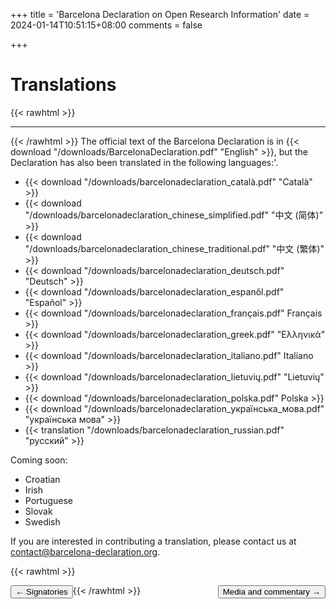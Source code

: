 +++
title = 'Barcelona Declaration on Open Research Information'
date = 2024-01-14T10:51:15+08:00
comments = false


+++

# Translations
{{< rawhtml >}}
<hr class="small">
{{< /rawhtml >}}
The official text of the Barcelona Declaration is in {{< download "/downloads/BarcelonaDeclaration.pdf" "English" >}}, but the Declaration has also been translated in the following languages:'.

* {{< download "/downloads/barcelonadeclaration_català.pdf" "Català" >}}
* {{< download "/downloads/barcelonadeclaration_chinese_simplified.pdf" "中文 (简体)" >}}
* {{< download "/downloads/barcelonadeclaration_chinese_traditional.pdf" "中文 (繁体)" >}}
* {{< download "/downloads/barcelonadeclaration_deutsch.pdf" "Deutsch" >}}
* {{< download "/downloads/barcelonadeclaration_espanõl.pdf" "Español" >}}
* {{< download "/downloads/barcelonadeclaration_français.pdf"  Français >}}
* {{< download "/downloads/barcelonadeclaration_greek.pdf"  "Ελληνικά" >}}
* {{< download "/downloads/barcelonadeclaration_italiano.pdf" Italiano >}}
* {{< download "/downloads/barcelonadeclaration_lietuvių.pdf" "Lietuvių" >}}
* {{< download "/downloads/barcelonadeclaration_polska.pdf" Polska >}}
* {{< download "/downloads/barcelonadeclaration_українська_мова.pdf" "українська мова" >}}
* {{< translation "/downloads/barcelonadeclaration_russian.pdf" "русский" >}}

Coming soon:
* Croatian
* Irish
* Portuguese
* Slovak
* Swedish


If you are interested in contributing a translation, please contact us at [contact@barcelona-declaration.org](mailto:contact@barcelona-declaration.org).


{{< rawhtml >}}

<button style="float:left" onclick="document.location='/signatories'">&larr; Signatories</button> 

<button style="float:right" onclick="document.location='/media'">Media and commentary &rarr;</button> 

{{< /rawhtml >}}
